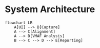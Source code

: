 # System Architecture

```mermaid
flowchart LR
    A[UI] --> B[Capture]
    A --> C[Alignment]
    A --> D[VMAF Analysis]
    B --> C --> D --> E[Reporting]
```